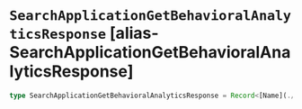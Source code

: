 # `SearchApplicationGetBehavioralAnalyticsResponse` [alias-SearchApplicationGetBehavioralAnalyticsResponse]
```typescript
type SearchApplicationGetBehavioralAnalyticsResponse = Record<[Name](./Name.md), [SearchApplicationAnalyticsCollection](./SearchApplicationAnalyticsCollection.md)>;
```
